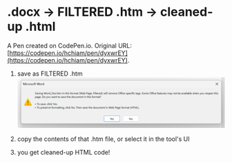 # .docx -> FILTERED .htm -> cleaned-up .html

A Pen created on CodePen.io. Original URL: [https://codepen.io/hchiam/pen/dyxwrEY](https://codepen.io/hchiam/pen/dyxwrEY).

1) save as FILTERED .htm
![you can save a word doc to .htm](Word_Doc.htm.png)

2) copy the contents of that .htm file, or select it in the tool's UI

3) you get cleaned-up HTML code!
